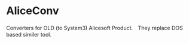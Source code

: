 # AliceConv
Converters for OLD (to System3) Alicesoft Product.　They replace DOS based similer tool.
